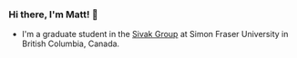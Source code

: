 ### Hi there, I'm Matt! 👋

- I'm a graduate student in the <a href="https://www.sfu.ca/physics/sivakgroup.html">Sivak Group</a> at Simon Fraser University in British Columbia, Canada.

<!--
**Matthew-Leighton/Matthew-Leighton** is a ✨ _special_ ✨ repository because its `README.md` (this file) appears on your GitHub profile.

Here are some ideas to get you started:

- 🔭 I’m currently working on ...
- 🌱 I’m currently learning ...
- 👯 I’m looking to collaborate on ...
- 🤔 I’m looking for help with ...
- 💬 Ask me about ...
- 📫 How to reach me: ...
- 😄 Pronouns: ...
- ⚡ Fun fact: ...
-->
